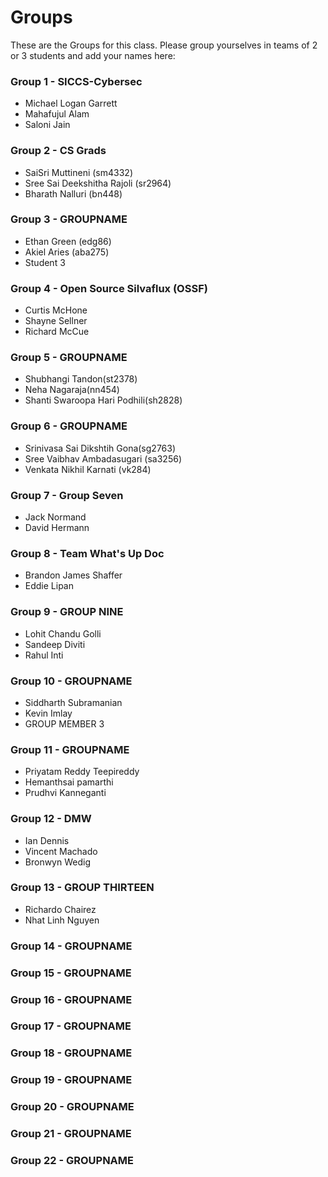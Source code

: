 # Groups

These are the Groups for this class. Please group yourselves in teams of 2 or 3 students and add your names here:

### Group 1 - SICCS-Cybersec
* Michael Logan Garrett
* Mahafujul Alam
* Saloni Jain

### Group 2 - CS Grads
* SaiSri Muttineni (sm4332)
* Sree Sai Deekshitha Rajoli (sr2964)
* Bharath Nalluri (bn448)
  
### Group 3 - GROUPNAME
* Ethan Green (edg86)
* Akiel Aries (aba275)
* Student 3

### Group 4 - Open Source Silvaflux (OSSF)
* Curtis McHone
* Shayne Sellner
* Richard McCue

### Group 5 - GROUPNAME
* Shubhangi Tandon(st2378)
* Neha Nagaraja(nn454)
* Shanti Swaroopa Hari Podhili(sh2828)

### Group 6 - GROUPNAME
* Srinivasa Sai Dikshtih Gona(sg2763)
* Sree Vaibhav Ambadasugari (sa3256)
* Venkata Nikhil Karnati (vk284)

### Group 7 - Group Seven
* Jack Normand
* David Hermann

### Group 8 - Team What's Up Doc
* Brandon James Shaffer
* Eddie Lipan

### Group 9 - GROUP NINE
* Lohit Chandu Golli
* Sandeep Diviti
* Rahul Inti

### Group 10 - GROUPNAME
* Siddharth Subramanian
* Kevin Imlay
* GROUP MEMBER 3

### Group 11 - GROUPNAME
* Priyatam Reddy Teepireddy
* Hemanthsai pamarthi
* Prudhvi Kanneganti

### Group 12 - DMW
* Ian Dennis
* Vincent Machado
* Bronwyn Wedig

### Group 13 - GROUP THIRTEEN
* Richardo Chairez
* Nhat Linh Nguyen

### Group 14 - GROUPNAME

### Group 15 - GROUPNAME

### Group 16 - GROUPNAME

### Group 17 - GROUPNAME

### Group 18 - GROUPNAME

### Group 19 - GROUPNAME

### Group 20 - GROUPNAME

### Group 21 - GROUPNAME

### Group 22 - GROUPNAME
